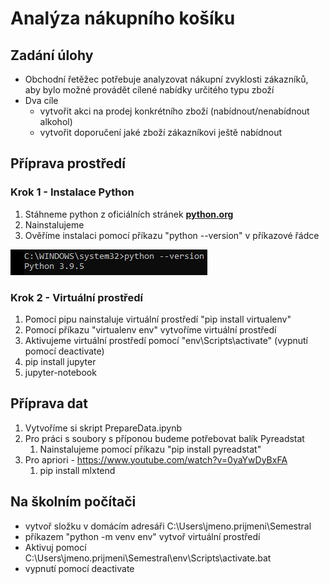 # Analýza nákupního košíku
## Zadání úlohy
- Obchodní řetěžec potřebuje analyzovat nákupní zvyklosti zákazníků, aby bylo možné provádět cílené nabídky určitého typu zboží
- Dva cíle
  - vytvořit akci na prodej konkrétního zboží (nabídnout/nenabídnout alkohol)
  - vytvořit doporučení jaké zboží zákazníkovi ještě nabídnout

## Příprava prostředí
### Krok 1 - Instalace Python
1. Stáhneme python z oficiálních stránek **[python.org](https://python.org)**
2. Nainstalujeme
3. Ověříme instalaci pomocí příkazu "python --version" v příkazové řádce
   
![Ověření instalace](img/installed.jpg)

### Krok 2 - Virtuální prostředí
1. Pomocí pipu nainstaluje virtuální prostředí "pip install virtualenv"
2. Pomocí příkazu "virtualenv env" vytvoříme virtuální prostředí
3. Aktivujeme virtuální prostředí pomocí "env\Scripts\activate" (vypnutí pomocí deactivate)
4. pip install jupyter
5. jupyter-notebook
                                                                                               
## Příprava dat
1. Vytvoříme si skript PrepareData.ipynb
2. Pro práci s soubory s příponou budeme potřebovat balík Pyreadstat
   1. Nainstalujeme pomocí příkazu "pip install pyreadstat"
3. Pro apriori - https://www.youtube.com/watch?v=0yaYwDyBxFA
   1. pip install mlxtend



## Na školním počítači 
- vytvoř složku v domácím adresáři C:\Users\jmeno.prijmeni\Semestral
- příkazem "python -m venv env" vytvoř virtuální prostředí
- Aktivuj pomocí C:\Users\jmeno.prijmeni\Semestral\env\Scripts\activate.bat
- vypnutí pomocí deactivate